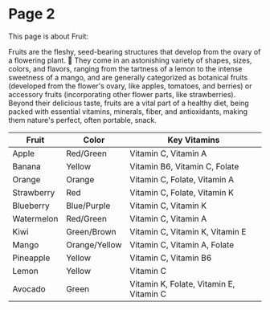 # Page 2

This page is about Fruit:

Fruits are the fleshy, seed-bearing structures that develop from the ovary of a flowering plant. 🍎 They come in an astonishing variety of shapes, sizes, colors, and flavors, ranging from the tartness of a lemon to the intense sweetness of a mango, and are generally categorized as botanical fruits (developed from the flower's ovary, like apples, tomatoes, and berries) or accessory fruits (incorporating other flower parts, like strawberries). Beyond their delicious taste, fruits are a vital part of a healthy diet, being packed with essential vitamins, minerals, fiber, and antioxidants, making them nature's perfect, often portable, snack. 

| Fruit      | Color         | Key Vitamins                            |
| ---------- | ------------- | --------------------------------------- |
| Apple      | Red/Green     | Vitamin C, Vitamin A                    |
| Banana     | Yellow        | Vitamin B6, Vitamin C, Folate           |
| Orange     | Orange        | Vitamin C, Folate, Vitamin A            |
| Strawberry | Red           | Vitamin C, Folate, Vitamin K            |
| Blueberry  | Blue/Purple   | Vitamin C, Vitamin K                    |
| Watermelon | Red/Green     | Vitamin C, Vitamin A                    |
| Kiwi       | Green/Brown   | Vitamin C, Vitamin K, Vitamin E         |
| Mango      | Orange/Yellow | Vitamin C, Vitamin A, Folate            |
| Pineapple  | Yellow        | Vitamin C, Vitamin B6                   |
| Lemon      | Yellow        | Vitamin C                               |
| Avocado    | Green         | Vitamin K, Folate, Vitamin E, Vitamin C |
